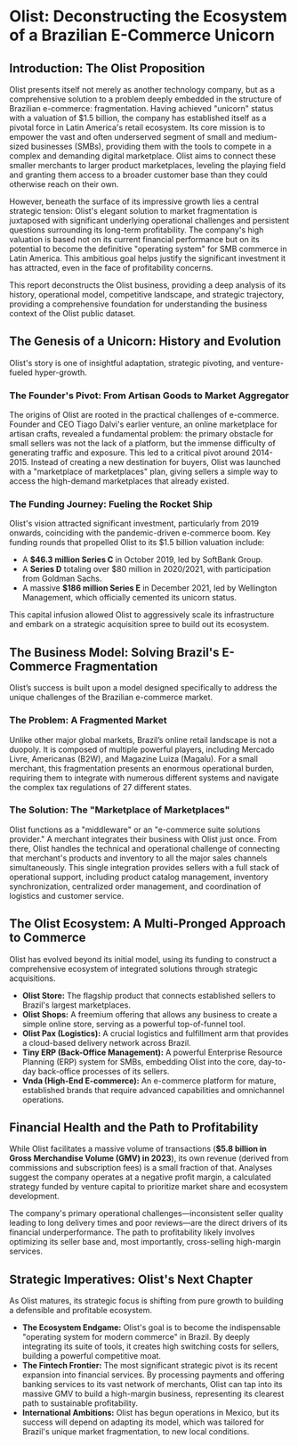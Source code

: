 # Olist: Deconstructing the Ecosystem of a Brazilian E-Commerce Unicorn

## Introduction: The Olist Proposition

Olist presents itself not merely as another technology company, but as a comprehensive solution to a problem deeply embedded in the structure of Brazilian e-commerce: fragmentation. Having achieved "unicorn" status with a valuation of $1.5 billion, the company has established itself as a pivotal force in Latin America's retail ecosystem. Its core mission is to empower the vast and often underserved segment of small and medium-sized businesses (SMBs), providing them with the tools to compete in a complex and demanding digital marketplace. Olist aims to connect these smaller merchants to larger product marketplaces, leveling the playing field and granting them access to a broader customer base than they could otherwise reach on their own.

However, beneath the surface of its impressive growth lies a central strategic tension: Olist's elegant solution to market fragmentation is juxtaposed with significant underlying operational challenges and persistent questions surrounding its long-term profitability. The company's high valuation is based not on its current financial performance but on its potential to become the definitive "operating system" for SMB commerce in Latin America. This ambitious goal helps justify the significant investment it has attracted, even in the face of profitability concerns.

This report deconstructs the Olist business, providing a deep analysis of its history, operational model, competitive landscape, and strategic trajectory, providing a comprehensive foundation for understanding the business context of the Olist public dataset.

## The Genesis of a Unicorn: History and Evolution

Olist's story is one of insightful adaptation, strategic pivoting, and venture-fueled hyper-growth.

### The Founder's Pivot: From Artisan Goods to Market Aggregator
The origins of Olist are rooted in the practical challenges of e-commerce. Founder and CEO Tiago Dalvi's earlier venture, an online marketplace for artisan crafts, revealed a fundamental problem: the primary obstacle for small sellers was not the lack of a platform, but the immense difficulty of generating traffic and exposure. This led to a critical pivot around 2014-2015. Instead of creating a new destination for buyers, Olist was launched with a "marketplace of marketplaces" plan, giving sellers a simple way to access the high-demand marketplaces that already existed.

### The Funding Journey: Fueling the Rocket Ship
Olist's vision attracted significant investment, particularly from 2019 onwards, coinciding with the pandemic-driven e-commerce boom. Key funding rounds that propelled Olist to its $1.5 billion valuation include:
* A **$46.3 million Series C** in October 2019, led by SoftBank Group.
* A **Series D** totaling over $80 million in 2020/2021, with participation from Goldman Sachs.
* A massive **$186 million Series E** in December 2021, led by Wellington Management, which officially cemented its unicorn status.

This capital infusion allowed Olist to aggressively scale its infrastructure and embark on a strategic acquisition spree to build out its ecosystem.

## The Business Model: Solving Brazil's E-Commerce Fragmentation

Olist’s success is built upon a model designed specifically to address the unique challenges of the Brazilian e-commerce market.

### The Problem: A Fragmented Market
Unlike other major global markets, Brazil’s online retail landscape is not a duopoly. It is composed of multiple powerful players, including Mercado Livre, Americanas (B2W), and Magazine Luiza (Magalu). For a small merchant, this fragmentation presents an enormous operational burden, requiring them to integrate with numerous different systems and navigate the complex tax regulations of 27 different states.

### The Solution: The "Marketplace of Marketplaces"
Olist functions as a "middleware" or an "e-commerce suite solutions provider." A merchant integrates their business with Olist just once. From there, Olist handles the technical and operational challenge of connecting that merchant's products and inventory to all the major sales channels simultaneously. This single integration provides sellers with a full stack of operational support, including product catalog management, inventory synchronization, centralized order management, and coordination of logistics and customer service.

## The Olist Ecosystem: A Multi-Pronged Approach to Commerce

Olist has evolved beyond its initial model, using its funding to construct a comprehensive ecosystem of integrated solutions through strategic acquisitions.

* **Olist Store:** The flagship product that connects established sellers to Brazil's largest marketplaces.
* **Olist Shops:** A freemium offering that allows any business to create a simple online store, serving as a powerful top-of-funnel tool.
* **Olist Pax (Logistics):** A crucial logistics and fulfillment arm that provides a cloud-based delivery network across Brazil.
* **Tiny ERP (Back-Office Management):** A powerful Enterprise Resource Planning (ERP) system for SMBs, embedding Olist into the core, day-to-day back-office processes of its sellers.
* **Vnda (High-End E-commerce):** An e-commerce platform for mature, established brands that require advanced capabilities and omnichannel operations.

## Financial Health and the Path to Profitability

While Olist facilitates a massive volume of transactions (**$5.8 billion in Gross Merchandise Volume (GMV) in 2023**), its own revenue (derived from commissions and subscription fees) is a small fraction of that. Analyses suggest the company operates at a negative profit margin, a calculated strategy funded by venture capital to prioritize market share and ecosystem development.

The company's primary operational challenges—inconsistent seller quality leading to long delivery times and poor reviews—are the direct drivers of its financial underperformance. The path to profitability likely involves optimizing its seller base and, most importantly, cross-selling high-margin services.

## Strategic Imperatives: Olist's Next Chapter

As Olist matures, its strategic focus is shifting from pure growth to building a defensible and profitable ecosystem.

* **The Ecosystem Endgame:** Olist's goal is to become the indispensable "operating system for modern commerce" in Brazil. By deeply integrating its suite of tools, it creates high switching costs for sellers, building a powerful competitive moat.
* **The Fintech Frontier:** The most significant strategic pivot is its recent expansion into financial services. By processing payments and offering banking services to its vast network of merchants, Olist can tap into its massive GMV to build a high-margin business, representing its clearest path to sustainable profitability.
* **International Ambitions:** Olist has begun operations in Mexico, but its success will depend on adapting its model, which was tailored for Brazil's unique market fragmentation, to new local conditions.
